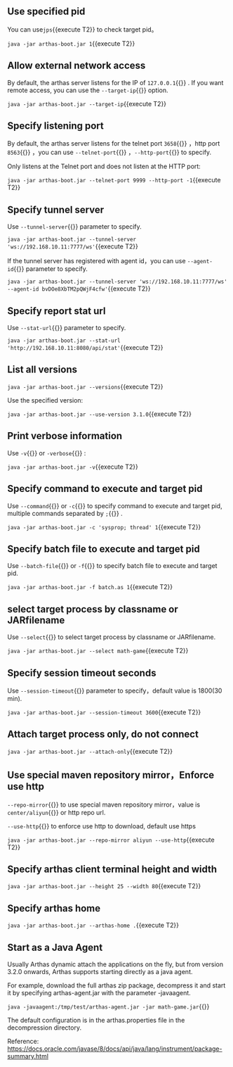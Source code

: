 ## Use specified pid

You can use`jps`{{execute T2}} to check target pid。

`java -jar arthas-boot.jar 1`{{execute T2}}

## Allow external network access

By default, the arthas server listens for the IP of `127.0.0.1`{{}} . If you want remote access, you can use the `--target-ip`{{}} option.

`java -jar arthas-boot.jar --target-ip`{{execute T2}}

## Specify listening port

By default, the arthas server listens for the telnet port `3658`{{}} ，http port `8563`{{}} ，you can use `--telnet-port`{{}} ，`--http-port`{{}} to specify.

Only listens at the Telnet port and does not listen at the HTTP port:

`java -jar arthas-boot.jar --telnet-port 9999 --http-port -1`{{execute T2}}

## Specify tunnel server

Use `--tunnel-server`{{}} parameter to specify.

`java -jar arthas-boot.jar --tunnel-server 'ws://192.168.10.11:7777/ws'`{{execute T2}}

If the tunnel server has registered with agent id，you can use `--agent-id`{{}} parameter to specify.

`java -jar arthas-boot.jar --tunnel-server 'ws://192.168.10.11:7777/ws' --agent-id bvDOe8XbTM2pQWjF4cfw'`{{execute T2}}

## Specify report stat url

Use `--stat-url`{{}} parameter to specify.

`java -jar arthas-boot.jar --stat-url 'http://192.168.10.11:8080/api/stat'`{{execute T2}}

## List all versions

`java -jar arthas-boot.jar --versions`{{execute T2}}

Use the specified version:

`java -jar arthas-boot.jar --use-version 3.1.0`{{execute T2}}

## Print verbose information

Use `-v`{{}} or `-verbose`{{}} :

`java -jar arthas-boot.jar -v`{{execute T2}}

## Specify command to execute and target pid

Use `--command`{{}} or `-c`{{}} to specify command to execute and target pid, multiple commands separated by `;`{{}} .

`java -jar arthas-boot.jar -c 'sysprop; thread' 1`{{execute T2}}

## Specify batch file to execute and target pid

Use `--batch-file`{{}} or `-f`{{}} to specify batch file to execute and target pid.

`java -jar arthas-boot.jar -f batch.as 1`{{execute T2}}

## select target process by classname or JARfilename

Use `--select`{{}} to select target process by classname or JARfilename.

`java -jar arthas-boot.jar --select math-game`{{execute T2}}

## Specify session timeout seconds

Use `--session-timeout`{{}} parameter to specify，default value is 1800(30 min).

`java -jar arthas-boot.jar --session-timeout 3600`{{execute T2}}

## Attach target process only, do not connect

`java -jar arthas-boot.jar --attach-only`{{execute T2}}

## Use special maven repository mirror，Enforce use http

`--repo-mirror`{{}} to use special maven repository mirror，value is `center/aliyun`{{}} or http repo url.

`--use-http`{{}} to enforce use http to download, default use https

`java -jar arthas-boot.jar --repo-mirror aliyun --use-http`{{execute T2}}

## Specify arthas client terminal height and width

`java -jar arthas-boot.jar --height 25 --width 80`{{execute T2}}

## Specify arthas home

`java -jar arthas-boot.jar --arthas-home .`{{execute T2}}

## Start as a Java Agent

Usually Arthas dynamic attach the applications on the fly, but from version 3.2.0 onwards, Arthas supports starting directly as a java agent.

For example, download the full arthas zip package, decompress it and start it by specifying arthas-agent.jar with the parameter -javaagent.

`java -javaagent:/tmp/test/arthas-agent.jar -jar math-game.jar`{{}}

The default configuration is in the arthas.properties file in the decompression directory.

Reference: https://docs.oracle.com/javase/8/docs/api/java/lang/instrument/package-summary.html

